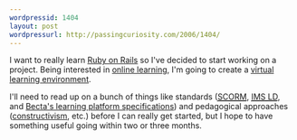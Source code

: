 ```yaml
---
wordpressid: 1404
layout: post
wordpressurl: http://passingcuriosity.com/2006/1404/
---
```

<p>I want to really learn <a href="http://rubyonrails.org/">Ruby on Rails</a> so I've decided to start working on a project. Being interested in <a href="http://en.wikipedia.org/wiki/Elearning">online learning</a>, I'm going to create a <a href="http://en.wikipedia.org/wiki/Virtual_Learning_Environment">virtual learning environment</a>.</p>

<p>I'll need to read up on a bunch of things like standards (<a href="http://en.wikipedia.org/wiki/SCORM"><acronym title="Shareable Content Object Reference Model">SCORM</acronym></a>, <a href="http://en.wikipedia.org/wiki/IMS_Learning_Design"><acronym title="IMS Learning Desgin">IMS LD</acronym></a>, and <a href="http://industry.becta.org.uk/display.cfm?page=1819">Becta's learning platform specifications</a>) and pedagogical approaches (<a href="http://en.wikipedia.org/wiki/Constructivism_%2528learning_theory%2529">constructivism</a>, etc.) before I can really get started, but I hope to have something useful going within two or three months.</p>
